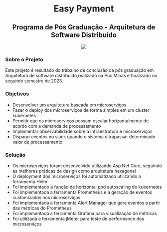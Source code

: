 <h1 align="center"> Easy Payment </h1>

<h2 align="center"> Programa de Pós Graduação - Arquitetura de Software Distribuído </h2>

<p align="center">
  <img src="https://encrypted-tbn0.gstatic.com/images?q=tbn:ANd9GcQFfiu5r_DqXDQqIaH5XJ7lr3LQJWf478DDNw&usqp=CAU">
</p>

<h3 align="left"> Sobre o Projeto </h3>

Este projeto é resultado do trabalho de conclusão da pós graduação em Arquitetura de software distribuído,realizado na Puc Minas e finalizado no segundo semestre de 2023.

<h3 align="left"> Objetivos </h3>

- Desenvolver um arquitetura baseada em microserviços
- Fazer o deploy dos microserviços de forma simples em um cluster kubernetes
- Permitir que os microserviços possam escalar horizontalmente de acordo com a demanda de processamento 
- Implementar observabilidade sobre a infraestrutura e microserviços
- Disparar eventos no slack quando o sistema ultrapassar determinado valor de processamento

<h3 align="left"> Solução </h3>

- Os microserviços foram desenvolvido utilizando Asp.Net Core, seguindo as melhores práticas de design como arquitetura hexagonal
- O deployment dos microserviços foi automatizado utilizando a ferramenta Helm
- Foi implementado a função de horizontal pod autoscaling do kubernetes
- Foi implementada a ferramenta Prometheus e a geração de eventos customizados nos microserviços
- Foi implementada a ferramenta Alert Manager que gera eventos a partir das métricas do Prometheus
- Foi implementada a ferramenta Grafana para visualização de métricas
- Foi utilizada a ferramenta jMeter para teste de performance dos microserviços
